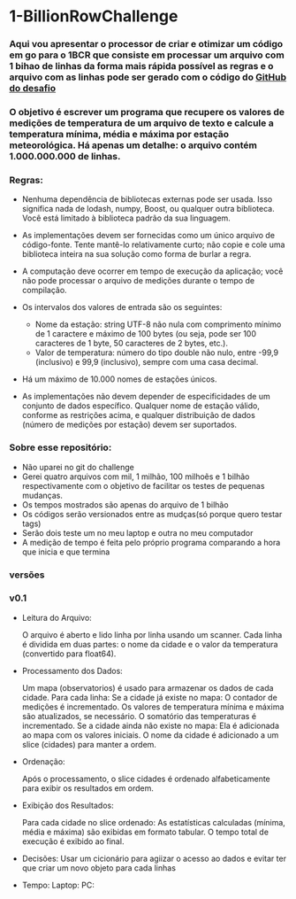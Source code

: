 # 1-BillionRowChallenge

### Aqui vou apresentar o processor de criar e otimizar um código em go para o 1BCR que consiste em processar um arquivo com 1 bihao de linhas da forma mais rápida possível as regras e o arquivo com as linhas pode ser gerado com o código do [GitHub do desafio](https://github.com/AlexanderYastrebov/1brc#submitting)  

### O objetivo é escrever um programa que recupere os valores de medições de temperatura de um arquivo de texto e calcule a temperatura mínima, média e máxima por estação meteorológica. Há apenas um detalhe: o arquivo contém 1.000.000.000 de linhas.
### Regras:
- Nenhuma dependência de bibliotecas externas pode ser usada. Isso significa nada de lodash, numpy, Boost, ou qualquer outra biblioteca. Você está limitado à biblioteca padrão da sua linguagem.

- As implementações devem ser fornecidas como um único arquivo de código-fonte. Tente mantê-lo relativamente curto; não copie e cole uma biblioteca inteira na sua solução como forma de burlar a regra.

- A computação deve ocorrer em tempo de execução da aplicação; você não pode processar o arquivo de medições durante o tempo de compilação.

- Os intervalos dos valores de entrada são os seguintes:
  - Nome da estação: string UTF-8 não nula com comprimento mínimo de 1 caractere e máximo de 100 bytes (ou seja, pode ser 100 caracteres de 1 byte, 50 caracteres de 2 bytes, etc.).
  - Valor de temperatura: número do tipo double não nulo, entre -99,9 (inclusivo) e 99,9 (inclusivo), sempre com uma casa decimal.

- Há um máximo de 10.000 nomes de estações únicos.

- As implementações não devem depender de especificidades de um conjunto de dados específico. Qualquer nome de estação válido, conforme as restrições acima, e qualquer distribuição de dados (número de medições por estação) devem ser suportados.

### Sobre esse repositório:
- Não uparei no git do challenge
- Gerei quatro arquivos com mil, 1 milhão, 100 milhoẽs e 1 bilhão respectivamente com o objetivo de facilitar os testes de pequenas mudanças.
- Os tempos mostrados são apenas do arquivo de 1 bilhão
- Os códigos serão versionados entre as mudças(só porque quero testar tags)
- Serão dois teste um no meu laptop e outra no meu computador
- A medição de tempo é feita pelo próprio programa comparando a hora que inicia e que termina

### versões 

### v0.1 
- Leitura do Arquivo:

    O arquivo é aberto e lido linha por linha usando um scanner.
    Cada linha é dividida em duas partes: o nome da cidade e o valor da temperatura (convertido para float64).

- Processamento dos Dados:

    Um mapa (observatorios) é usado para armazenar os dados de cada cidade.
    Para cada linha:
        Se a cidade já existe no mapa:
            O contador de medições é incrementado.
            Os valores de temperatura mínima e máxima são atualizados, se necessário.
            O somatório das temperaturas é incrementado.
        Se a cidade ainda não existe no mapa:
            Ela é adicionada ao mapa com os valores iniciais.
            O nome da cidade é adicionado a um slice (cidades) para manter a ordem.

- Ordenação:

    Após o processamento, o slice cidades é ordenado alfabeticamente para exibir os resultados em ordem.

- Exibição dos Resultados:

    Para cada cidade no slice ordenado:
        As estatísticas calculadas (mínima, média e máxima) são exibidas em formato tabular.
        O tempo total de execução é exibido ao final.

- Decisões:
    Usar um cicionário para agiizar o acesso ao dados e evitar ter que criar um novo objeto para cada linhas

- Tempo:
    Laptop:
    PC:
